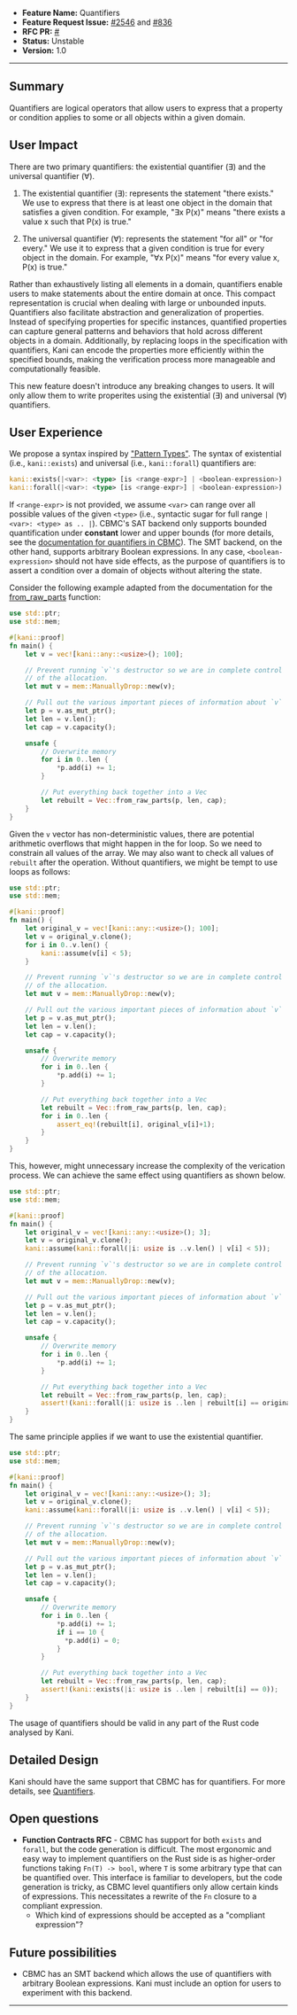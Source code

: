 - **Feature Name:** Quantifiers
- **Feature Request Issue:** [#2546](https://github.com/model-checking/kani/issues/2546) and [#836](https://github.com/model-checking/kani/issues/836)
- **RFC PR:** [#](https://github.com/model-checking/kani/pull/)
- **Status:** Unstable
- **Version:** 1.0

-------------------

## Summary

Quantifiers are logical operators that allow users to express that a property or condition applies to some or all objects within a given domain.

## User Impact

There are two primary quantifiers: the existential quantifier (∃) and the universal quantifier (∀).

1. The existential quantifier (∃): represents the statement "there exists." We use to express that there is at least one object in the domain that satisfies a given condition. For example, "∃x P(x)" means "there exists a value x such that P(x) is true."

2. The universal quantifier (∀): represents the statement "for all" or "for every." We use it to express that a given condition is true for every object in the domain. For example, "∀x P(x)" means "for every value x, P(x) is true."

Rather than exhaustively listing all elements in a domain, quantifiers enable users to make statements about the entire domain at once. This compact representation is crucial when dealing with large or unbounded inputs. Quantifiers also facilitate abstraction and generalization of properties. Instead of specifying properties for specific instances, quantified properties can capture general patterns and behaviors that hold across different objects in a domain. Additionally, by replacing loops in the specification with quantifiers, Kani can encode the properties more efficiently within the specified bounds, making the verification process more manageable and computationally feasible.

This new feature doesn't introduce any breaking changes to users. It will only allow them to write properites using the existential (∃) and universal (∀) quantifiers.

## User Experience

We propose a syntax inspired by ["Pattern Types"](https://github.com/rust-lang/rust/pull/120131). The syntax of existential (i.e., `kani::exists`) and universal (i.e., `kani::forall`) quantifiers are:

```rust
kani::exists(|<var>: <type> [is <range-expr>] | <boolean-expression>)
kani::forall(|<var>: <type> [is <range-expr>] | <boolean-expression>)
```

If `<range-expr>` is not provided, we assume `<var>` can range over all possible values of the given `<type>` (i.e., syntactic sugar for full range `|<var>: <type> as .. |`). CBMC's SAT backend only supports bounded quantification under **constant** lower and upper bounds (for more details, see the [documentation for quantifiers in CBMC](https://diffblue.github.io/cbmc/contracts-quantifiers.html)). The SMT backend, on the other hand, supports arbitrary Boolean expressions. In any case, `<boolean-expression>` should not have side effects, as the purpose of quantifiers is to assert a condition over a domain of objects without altering the state.

Consider the following example adapted from the documentation for the [from_raw_parts](https://doc.rust-lang.org/std/vec/struct.Vec.html#method.from_raw_parts) function:

```rust
use std::ptr;
use std::mem;

#[kani::proof]
fn main() {
    let v = vec![kani::any::<usize>(); 100];

    // Prevent running `v`'s destructor so we are in complete control
    // of the allocation.
    let mut v = mem::ManuallyDrop::new(v);

    // Pull out the various important pieces of information about `v`
    let p = v.as_mut_ptr();
    let len = v.len();
    let cap = v.capacity();

    unsafe {
        // Overwrite memory
        for i in 0..len {
            *p.add(i) += 1;
        }

        // Put everything back together into a Vec
        let rebuilt = Vec::from_raw_parts(p, len, cap);
    }
}
```

Given the `v` vector has non-deterministic values, there are potential arithmetic overflows that might happen in the for loop. So we need to constrain all values of the array. We may also want to check all values of `rebuilt` after the operation. Without quantifiers, we might be tempt to use loops as follows:

```rust
use std::ptr;
use std::mem;

#[kani::proof]
fn main() {
    let original_v = vec![kani::any::<usize>(); 100];
    let v = original_v.clone();
    for i in 0..v.len() {
        kani::assume(v[i] < 5);
    }

    // Prevent running `v`'s destructor so we are in complete control
    // of the allocation.
    let mut v = mem::ManuallyDrop::new(v);

    // Pull out the various important pieces of information about `v`
    let p = v.as_mut_ptr();
    let len = v.len();
    let cap = v.capacity();

    unsafe {
        // Overwrite memory
        for i in 0..len {
            *p.add(i) += 1;
        }

        // Put everything back together into a Vec
        let rebuilt = Vec::from_raw_parts(p, len, cap);
        for i in 0..len {
            assert_eq!(rebuilt[i], original_v[i]+1);
        }
    }
}
```

This, however, might unnecessary increase the complexity of the verication process. We can achieve the same effect using quantifiers as shown below.

```rust
use std::ptr;
use std::mem;

#[kani::proof]
fn main() {
    let original_v = vec![kani::any::<usize>(); 3];
    let v = original_v.clone();
    kani::assume(kani::forall(|i: usize is ..v.len() | v[i] < 5));

    // Prevent running `v`'s destructor so we are in complete control
    // of the allocation.
    let mut v = mem::ManuallyDrop::new(v);

    // Pull out the various important pieces of information about `v`
    let p = v.as_mut_ptr();
    let len = v.len();
    let cap = v.capacity();

    unsafe {
        // Overwrite memory
        for i in 0..len {
            *p.add(i) += 1;
        }

        // Put everything back together into a Vec
        let rebuilt = Vec::from_raw_parts(p, len, cap);
        assert!(kani::forall(|i: usize is ..len | rebuilt[i] == original_v[i]+1));
    }
}
```

The same principle applies if we want to use the existential quantifier.

```rust
use std::ptr;
use std::mem;

#[kani::proof]
fn main() {
    let original_v = vec![kani::any::<usize>(); 3];
    let v = original_v.clone();
    kani::assume(kani::forall(|i: usize is ..v.len() | v[i] < 5));

    // Prevent running `v`'s destructor so we are in complete control
    // of the allocation.
    let mut v = mem::ManuallyDrop::new(v);

    // Pull out the various important pieces of information about `v`
    let p = v.as_mut_ptr();
    let len = v.len();
    let cap = v.capacity();

    unsafe {
        // Overwrite memory
        for i in 0..len {
            *p.add(i) += 1;
            if i == 10 {
              *p.add(i) = 0;
            }
        }

        // Put everything back together into a Vec
        let rebuilt = Vec::from_raw_parts(p, len, cap);
        assert!(kani::exists(|i: usize is ..len | rebuilt[i] == 0));
    }
}
```

The usage of quantifiers should be valid in any part of the Rust code analysed by Kani.

## Detailed Design

<!-- For the implementors or the hackers -->

Kani should have the same support that CBMC has for quantifiers. For more details, see [Quantifiers](https://github.com/diffblue/cbmc/blob/0a69a64e4481473d62496f9975730d24f194884a/doc/cprover-manual/contracts-quantifiers.md).


## Open questions

<!-- For Developers -->
- **Function Contracts RFC** - CBMC has support for both `exists` and `forall`, but the
  code generation is difficult. The most ergonomic and easy way to implement
  quantifiers on the Rust side is as higher-order functions taking `Fn(T) ->
  bool`, where `T` is some arbitrary type that can be quantified over. This
  interface is familiar to developers, but the code generation is tricky, as
  CBMC level quantifiers only allow certain kinds of expressions. This
  necessitates a rewrite of the `Fn` closure to a compliant expression.
    - Which kind of expressions should be accepted as a "compliant expression"? 


## Future possibilities

<!-- For Developers -->
- CBMC has an SMT backend which allows the use of quantifiers with arbitrary Boolean expressions. Kani must include an option for users to experiment with this backend.

---
